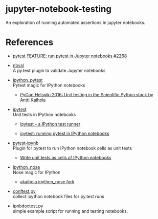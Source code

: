 # jupyter-notebook-testing

An exploration of running automated assertions in jupyter notebooks.


# References

* [pytest FEATURE: run pytest in Jupyter notebooks #2268](https://github.com/pytest-dev/pytest/issues/2268)

* [nbval](https://github.com/computationalmodelling/nbval)  
  A py.test plugin to validate Jupyter notebooks

* [ipython_pytest](https://github.com/akaihola/ipython_pytest)  
  Pytest magic for IPython notebooks

  * [PyCon Helsniki 2016: Unit testing in the Scientific Python stack by Antti Kaihola](https://www.youtube.com/watch?v=jOvkYnSBKeI)

* [ipytest](https://github.com/chmp/ipytest)  
  Unit tests in IPython notebooks

  * [ipytest - a IPython test runner](http://cprohm.de/article/ipytest-a-ipython-test-runner.html)

  * [ipytest: running pytest in IPython notebooks](http://cprohm.de/article/ipytest-running-pytest-in-ipython-notebooks.html)

* [pytest-ipynb](https://github.com/zonca/pytest-ipynb)  
  Plugin for pytest to run IPython notebook cells as unit tests

  * [Write unit tests as cells of IPython notebooks](https://zonca.github.io/2014/09/unit-tests-ipython-notebook.html)

* [ipython_nose](https://github.com/taavi/ipython_nose)  
  Nose magic for IPython

  * [akaihola ipython_nose fork](https://github.com/akaihola/ipython_nose/)

* [conftest.py](akaihol://gist.github.com/timo/2621679)  
  collect ipython notebook files for py.test runs

* [ipnbdoctest.py](https://gist.github.com/minrk/2620735)  
  simple example script for running and testing notebooks.

